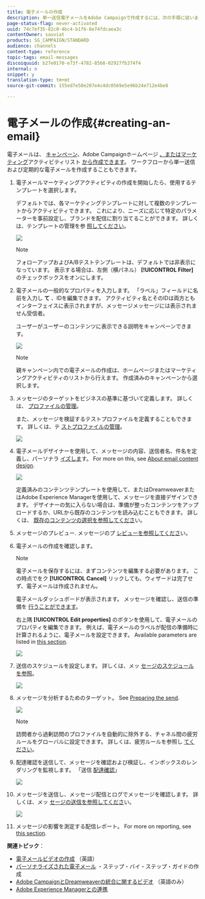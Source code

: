 ```yaml
---
title: 電子メールの作成
description: 単一送信電子メールをAdobe Campaignで作成するには、次の手順に従います。
page-status-flag: never-activated
uuid: 74c7ef35-82c0-4bc4-b1f6-8e74fdcaea3c
contentOwner: sauviat
products: SG_CAMPAIGN/STANDARD
audience: channels
content-type: reference
topic-tags: email-messages
discoiquuid: b27e0170-e73f-4782-8568-02927fb374f4
internal: n
snippet: y
translation-type: tm+mt
source-git-commit: 155ed7e50e207e4c4dc0569e5e96b24e712e4be8

---
```



# 電子メールの作成{#creating-an-email}

電子メールは、 [キャンペーン](../../start/using/marketing-activities.md#creating-a-marketing-activity)、Adobe Campaignホームページ [、またはマーケティング](../../start/using/interface-description.md#home-page)アクティビティリスト [から作成できます](../../start/using/marketing-activities.md#about-marketing-activities)。 ワークフローから単一送信および定期的な電子メールを作成することもできます。

1. 電子メールマーケティングアクティビティの作成を開始したら、使用するテンプレートを選択します。

   デフォルトでは、各マーケティングテンプレートに対して複数のテンプレートからアクティビティできます。 これにより、ニーズに応じて特定のパラメーターを事前設定し、ブランドを配信に割り当てることができます。 詳しくは、テンプレートの管理を参 [照してください](../../start/using/marketing-activity-templates.md)。

   ![](assets/email_creation_1.png)

   >[!NOTE]
   >
   >フォローアップおよびA/Bテストテンプレートは、デフォルトでは非表示になっています。 表示する場合は、左側（横パネル） **[!UICONTROL Filter]** のチェックボックスをオンにします。

1. 電子メールの一般的なプロパティを入力します。 「ラベル」フィールドに名前を入力し **て** 、IDを編集できます。 アクティビティ名とそのIDは両方ともインターフェイスに表示されますが、メッセージメッセージには表示されません受信者。

   ユーザーがユーザーのコンテンツに表示できる説明をキャンペーンできます。

   ![](assets/email_creation_2.png)

   >[!NOTE]
   >
   >親キャンペーン内での電子メールの作成は、ホームページまたはマーケティングアクティビティのリストから行えます。 作成済みのキャンペーンから選択します。

1. メッセージのターゲットをビジネスの基準に基づいて定義します。 詳しくは、 [プロファイルの管理](../../audiences/using/about-profiles.md)。

   また、メッセージを検証するテストプロファイルを定義することもできます。 詳しくは、テ [ストプロファイルの管理](../../audiences/using/managing-test-profiles.md)。

   ![](assets/email_creation_3.png)

1. 電子メールデザイナーを使用して、メッセージの内容、送信者名、件名を定義し、パーソナラ [イズしま](../../designing/using/designing-content-in-adobe-campaign.md)す。 For more on this, see [About email content design](../../designing/using/designing-content-in-adobe-campaign.md).

   ![](assets/email_creation_4.png)

   定義済みのコンテンツテンプレートを使用して、またはDreamweaverまたはAdobe Experience Managerを使用して、メッセージを直接デザインできます。 デザイナーの気に入らない場合は、準備が整ったコンテンツをアップロードするか、URLから既存のコンテンツを読み込むこともできます。 詳しくは、 [既存のコンテンツの選択を参照してくださ](../../designing/using/using-existing-content.md)い。

1. メッセージのプレビュー. メッセージのプ [レビューを参照してくださ](../../sending/using/previewing-messages.md)い。
1. 電子メールの作成を確認します。

   >[!NOTE]
   >
   >電子メールを保存するには、まずコンテンツを編集する必要があります。 この時点でをク **[!UICONTROL Cancel]** リックしても、ウィザードは完了せず、電子メールは作成されません。

   電子メールダッシュボードが表示されます。 メッセージを確認し、送信の準備を [行うことができます](../../sending/using/preparing-the-send.md)。

   右上隅 **[!UICONTROL Edit properties]** のボタンを使用して、電子メールのプロパティを編集できます。 例えば、電子メールのラベルが配信の準備時に計算されるように、電子メールを設定できます。  Available parameters are listed in [this section](../../administration/using/configuring-email-channel.md#list-of-email-properties).

   ![](assets/delivery_dashboard_2.png)

1. 送信のスケジュールを設定します。 詳しくは、メッ [セージのスケジュールを参照](../../sending/using/about-scheduling-messages.md)。

   ![](assets/delivery_planning.png)

1. メッセージを分析するためのターゲット。 See [Preparing the send](../../sending/using/confirming-the-send.md).

   ![](assets/preparing_delivery_2.png)

   >[!NOTE]
   >
   >訪問者から過剰訪問のプロファイルを自動的に除外する、チャネル間の疲労ルールをグローバルに設定できます。 詳しくは、疲労ルールを参照し [てください](../../sending/using/fatigue-rules.md)。

1. 配達確認を送信して、メッセージを確認および検証し、インボックスのレンダリングを監視します。 「送信 [配達確認](../../sending/using/sending-proofs.md)」

   ![](assets/bat_select.png)

1. メッセージを送信し、メッセージ配信とログでメッセージを確認します。 詳しくは、メッ [セージの送信を参照してくださ](../../sending/using/confirming-the-send.md)い。

   ![](assets/confirm_delivery.png)

1. メッセージの影響を測定する配信レポート。 For more on reporting, see [this section](../../reporting/using/about-dynamic-reports.md).

**関連トピック**：

* [電子メールビデオの作成](https://docs.adobe.com/content/help/en/campaign-learn/campaign-standard-tutorials/getting-started/create-email-from-homepage.html) （英語）
* [パーソナライズされた電子メール](https://helpx.adobe.com/campaign/kb/acs-get-started-with-emails.html) ・ステップ・バイ・ステップ・ガイドの作成
* [Adobe CampaignとDreamweaverの統合に関するビデオ](https://docs.adobe.com/content/help/en/campaign-learn/campaign-standard-tutorials/designing-content/email-designer/dreamweaver-integration.html) （英語のみ）
* [Adobe Experience Managerとの連携](../../integrating/using/integrating-with-experience-manager.md)
